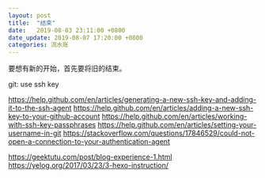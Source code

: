 ```yaml
---
layout: post
title:  "结束"
date:   2019-08-03 23:11:00 +0800
date_update: 2019-08-07 17:20:00 +0800
categories: 流水账
---
```


要想有新的开始，首先要将旧的结束。

git: use ssh key

https://help.github.com/en/articles/generating-a-new-ssh-key-and-adding-it-to-the-ssh-agent
https://help.github.com/en/articles/adding-a-new-ssh-key-to-your-github-account
https://help.github.com/en/articles/working-with-ssh-key-passphrases
https://help.github.com/en/articles/setting-your-username-in-git
https://stackoverflow.com/questions/17846529/could-not-open-a-connection-to-your-authentication-agent


https://geektutu.com/post/blog-experience-1.html
https://yelog.org/2017/03/23/3-hexo-instruction/
